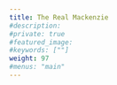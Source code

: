 ```yaml
---
title: The Real Mackenzie
#description: 
#private: true
#featured_image: 
#keywords: [""]
weight: 97
#menus: "main"
---
```

